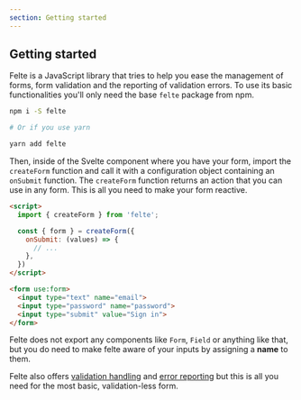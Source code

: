 ```yaml
---
section: Getting started
---
```


## Getting started

Felte is a JavaScript library that tries to help you ease the management of forms, form validation and the reporting of validation errors. To use its basic functionalities you'll only need the base `felte` package from npm.

```sh
npm i -S felte

# Or if you use yarn

yarn add felte
```

Then, inside of the Svelte component where you have your form, import the `createForm` function and call it with a configuration object containing an `onSubmit` function. The `createForm` function returns an action that you can use in any form. This is all you need to make your form reactive.

```html
<script>
  import { createForm } from 'felte';

  const { form } = createForm({
    onSubmit: (values) => {
      // ...
    },
  })
</script>

<form use:form>
  <input type="text" name="email">
  <input type="password" name="password">
  <input type="submit" value="Sign in">
</form>
```

Felte does not export any components like `Form`, `Field` or anything like that, but you do need to make felte aware of your inputs by assigning a **name** to them.

Felte also offers [validation handling](docs#validation) and [error reporting](docs#reporters) but this is all you need for the most basic, validation-less form.
